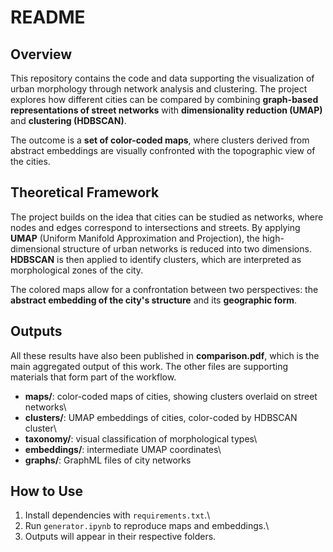 # README

## Overview

This repository contains the code and data supporting the visualization
of urban morphology through network analysis and clustering. The project
explores how different cities can be compared by combining **graph-based
representations of street networks** with **dimensionality reduction
(UMAP)** and **clustering (HDBSCAN)**.

The outcome is a **set of color-coded maps**, where clusters derived
from abstract embeddings are visually confronted with the topographic
view of the cities.

## Theoretical Framework

The project builds on the idea that cities can be studied as networks,
where nodes and edges correspond to intersections and streets. By
applying **UMAP** (Uniform Manifold Approximation and Projection), the
high-dimensional structure of urban networks is reduced into two
dimensions. **HDBSCAN** is then applied to identify clusters, which are
interpreted as morphological zones of the city.

The colored maps allow for a confrontation between two perspectives: the
**abstract embedding of the city's structure** and its **geographic
form**.

## Outputs

All these results have also been published in **comparison.pdf**, which
is the main aggregated output of this work. The other files are
supporting materials that form part of the workflow.

-   **maps/**: color-coded maps of cities, showing clusters overlaid on
    street networks\
-   **clusters/**: UMAP embeddings of cities, color-coded by HDBSCAN
    cluster\
-   **taxonomy/**: visual classification of morphological types\
-   **embeddings/**: intermediate UMAP coordinates\
-   **graphs/**: GraphML files of city networks

## How to Use

1.  Install dependencies with `requirements.txt`.\
2.  Run `generator.ipynb` to reproduce maps and embeddings.\
3.  Outputs will appear in their respective folders.
